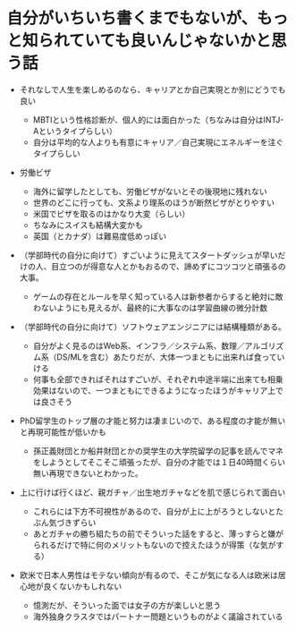 # 自分がいちいち書くまでもないが、もっと知られていても良いんじゃないかと思う話

- それなしで人生を楽しめるのなら、キャリアとか自己実現とか別にどうでも良い
  - MBTIという性格診断が、個人的には面白かった（ちなみは自分はINTJ-Aというタイプらしい）
  - 自分は平均的な人よりも有意にキャリア／自己実現にエネルギーを注ぐタイプらしい

- 労働ビザ
  - 海外に留学したとしても、労働ビザがないとその後現地に残れない
  - 世界のどこに行っても、文系より理系のほうが断然ビザがとりやすい
  - 米国でビザを取るのはかなり大変（らしい）
  - ちなみにスイスも結構大変かも
  - 英国（とカナダ）は難易度低めっぽい

- （学部時代の自分に向けて）すごいように見えてスタートダッシュが早いだけの人、目立つのが得意な人とかもおるので、諦めずにコツコツと頑張るの大事。
  - ゲームの存在とルールを早く知っている人は新参者からすると絶対に敵わないようにも見えるが、最終的に大事なのは学習曲線の微分計数

- （学部時代の自分に向けて）ソフトウェアエンジニアには結構種類がある。
  - 自分がよく見るのはWeb系、インフラ／システム系、数理／アルゴリズム系（DS/MLを含む）あたりだが、大体一つまともに出来れば食っていける
  - 何事も全部できればそれはすごいが、それぞれ中途半端に出来ても相乗効果はないので、一つまともにできるようになったほうがキャリア上では良さそう

- PhD留学生のトップ層の才能と努力は凄まじいので、ある程度の才能が無いと再現可能性が低いかも
  - 孫正義財団とか船井財団とかの奨学生の大学院留学の記事を読んでマネをしようとしてそこそこ頑張ったが、自分の才能では１日40時間くらい無い再現できないとわかった。

- 上に行けば行くほど、親ガチャ／出生地ガチャなどを肌で感じられて面白い
  - これらには下方不可視性があるので、自分が上に上がろうとしないとたぶん気づきずらい
  - あとガチャの勝ち組たちの前でそういった話をすると、薄っすらと嫌がられるだけで特に何のメリットもないので控えたほうが得策（な気がする）

- 欧米で日本人男性はモテない傾向が有るので、そこが気になる人は欧米は居心地が良くないかもしれない
  - 憶測だが、そういった面では女子の方が楽しいと思う
  - 海外独身クラスタではパートナー問題というものがよく議論されている
